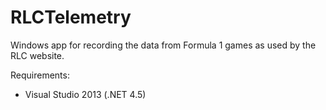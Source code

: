 RLCTelemetry
============

Windows app for recording the data from Formula 1 games as used by the RLC website.

Requirements:
- Visual Studio 2013 (.NET 4.5)


